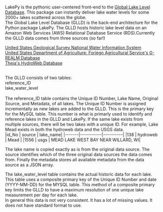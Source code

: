 LakePy is the pythonic user-centered front-end to the [Global Lake Level Database](https://github.com/ESIPFed/Global-Lake-Level-Database). This package can instantly deliver lake water levels for some 2000+ lakes scattered across the globe. <br>
The Global Lake Level Database (GLLD) is the back-end architecture for the Python package LakePy. The GLLD hosts historic lake level data on an Amazon Web Services (AWS) Relational Database Service (RDS).Currently the GLLD data comes from three sources (so far!)<br>

[United States Geological Survey National Water Information System](https://waterdata.usgs.gov/nwis)<br>
[United States Department of Agriculture: Foriegn Agricultural Service's G-REALM Database](https://ipad.fas.usda.gov/cropexplorer/global_reservoir/)<br>
[Theia's HydroWeb Database](http://hydroweb.theia-land.fr/)<br><br>

The GLLD consists of two tables:<br>
reference_ID<br>
lake_water_level<br><br>
The reference_ID table contains the Unique ID Number, Lake Name, Original Source, and Metadata, of all lakes. The Unique ID Number is assigned incrementally as new lakes are added to the GLLD. This is the primary key for the MySQL table. This number is what is primarly used to identify and reference lakes in the GLLD and LakePy. If the same lake exists from multiple sources, there will be two lakes with a unique ID. For example, Lake Mead exists in both the hydroweb data and the USGS data. <br>
|id_No	| source	  | lake_name|
|-------|-----------|----------|
|138	  | hydroweb	| Mead      |
|1556	  | usgs	    | MEAD LAKE WEST BAY NEAR WILLARD, WI|

The lake name is copied exactly as is from the original data source. The source identifies which of the three original data sources the data comes from. Finally the metadata stores all available metadata from the data source as a JSON array.<br>

The lake_water_level table contains the actual historic data for each lake. This table uses a composite primary key of the Unique ID Number and date (YYYY-MM-DD) for the MYSQL table. This method of a composite primary key limits the GLLD to have a maximum resolution of one unique lake measurement per day for each lake.<br>
In general this data is not very consistent. It has a lot of missing values. It does not have standard format to use.

